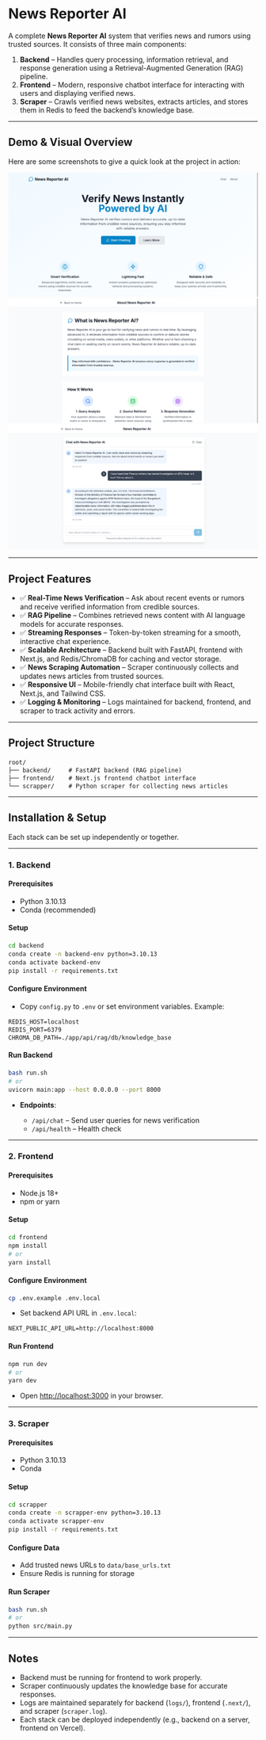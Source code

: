 # News Reporter AI

A complete **News Reporter AI** system that verifies news and rumors using trusted sources. It consists of three main components:

1. **Backend** – Handles query processing, information retrieval, and response generation using a Retrieval-Augmented Generation (RAG) pipeline.
2. **Frontend** – Modern, responsive chatbot interface for interacting with users and displaying verified news.
3. **Scraper** – Crawls verified news websites, extracts articles, and stores them in Redis to feed the backend’s knowledge base.

---

## Demo & Visual Overview

Here are some screenshots to give a quick look at the project in action:

![Home Page](/assets/home-page.png)
![About Page](/assets/about-page.png)
![Chatwindow Page](/assets/chat-window.png)


---

## Project Features

* ✅ **Real-Time News Verification** – Ask about recent events or rumors and receive verified information from credible sources.
* ✅ **RAG Pipeline** – Combines retrieved news content with AI language models for accurate responses.
* ✅ **Streaming Responses** – Token-by-token streaming for a smooth, interactive chat experience.
* ✅ **Scalable Architecture** – Backend built with FastAPI, frontend with Next.js, and Redis/ChromaDB for caching and vector storage.
* ✅ **News Scraping Automation** – Scraper continuously collects and updates news articles from trusted sources.
* ✅ **Responsive UI** – Mobile-friendly chat interface built with React, Next.js, and Tailwind CSS.
* ✅ **Logging & Monitoring** – Logs maintained for backend, frontend, and scraper to track activity and errors.

---

## Project Structure

```
root/
├── backend/     # FastAPI backend (RAG pipeline)
├── frontend/    # Next.js frontend chatbot interface
└── scrapper/    # Python scraper for collecting news articles
```

---

## Installation & Setup

Each stack can be set up independently or together.

---

### 1. Backend

#### Prerequisites

* Python 3.10.13
* Conda (recommended)

#### Setup

```bash
cd backend
conda create -n backend-env python=3.10.13
conda activate backend-env
pip install -r requirements.txt
```

#### Configure Environment

* Copy `config.py` to `.env` or set environment variables. Example:

```env
REDIS_HOST=localhost
REDIS_PORT=6379
CHROMA_DB_PATH=./app/api/rag/db/knowledge_base
```

#### Run Backend

```bash
bash run.sh
# or
uvicorn main:app --host 0.0.0.0 --port 8000
```

* **Endpoints**:

  * `/api/chat` – Send user queries for news verification
  * `/api/health` – Health check

---

### 2. Frontend

#### Prerequisites

* Node.js 18+
* npm or yarn

#### Setup

```bash
cd frontend
npm install
# or
yarn install
```

#### Configure Environment

```bash
cp .env.example .env.local
```

* Set backend API URL in `.env.local`:

```env
NEXT_PUBLIC_API_URL=http://localhost:8000
```

#### Run Frontend

```bash
npm run dev
# or
yarn dev
```

* Open [http://localhost:3000](http://localhost:3000) in your browser.

---

### 3. Scraper

#### Prerequisites

* Python 3.10.13
* Conda

#### Setup

```bash
cd scrapper
conda create -n scrapper-env python=3.10.13
conda activate scrapper-env
pip install -r requirements.txt
```

#### Configure Data

* Add trusted news URLs to `data/base_urls.txt`
* Ensure Redis is running for storage

#### Run Scraper

```bash
bash run.sh
# or
python src/main.py
```

---

## Notes

* Backend must be running for frontend to work properly.
* Scraper continuously updates the knowledge base for accurate responses.
* Logs are maintained separately for backend (`logs/`), frontend (`.next/`), and scraper (`scraper.log`).
* Each stack can be deployed independently (e.g., backend on a server, frontend on Vercel).
